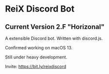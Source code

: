 # ReiX Discord Bot
## Current Version 2.F "Horizonal"
A extensible Discord bot. Written with discord.js.

Confirmed working on macOS 13.

Still under heavy development.

Invite: https://bit.ly/reixdiscord
